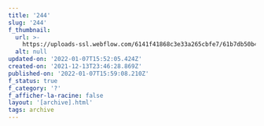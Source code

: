 ```yaml
---
title: '244'
slug: '244'
f_thumbnail:
  url: >-
    https://uploads-ssl.webflow.com/6141f41868c3e33a265cbfe7/61b7db50b48637da1e2cc8cd_244.jpg
  alt: null
updated-on: '2022-01-07T15:52:05.424Z'
created-on: '2021-12-13T23:46:28.869Z'
published-on: '2022-01-07T15:59:08.210Z'
f_status: true
f_category: '?'
f_afficher-la-racine: false
layout: '[archive].html'
tags: archive
---
```



